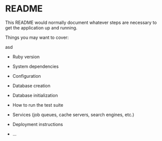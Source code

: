 # README

This README would normally document whatever steps are necessary to get the
application up and running.

Things you may want to cover:

asd

* Ruby version

* System dependencies

* Configuration

* Database creation

* Database initialization

* How to run the test suite

* Services (job queues, cache servers, search engines, etc.)

* Deployment instructions

* ...
